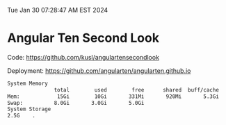 Tue Jan 30 07:28:47 AM EST 2024

# Angular Ten Second Look

Code: https://github.com/kusl/angulartensecondlook

Deployment: https://github.com/angularten/angularten.github.io

```bash
System Memory
               total        used        free      shared  buff/cache   available
Mem:            15Gi        10Gi       331Mi       920Mi       5.3Gi       4.4Gi
Swap:          8.0Gi       3.0Gi       5.0Gi
System Storage
2.5G	.
```
```bash
